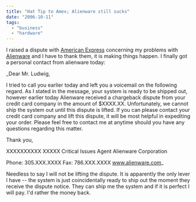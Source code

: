 ```yaml
---
title: "Hat Tip to Amex; Alienware still sucks"
date: "2006-10-11"
tags: 
  - "business"
  - "hardware"
---
```


I raised a dispute with [American Express](http://www.americanexpress.com) concerning my problems with [Alienware](http://www.theludwigs.com/2006/10/an_alienware_sucks_roundup.html) and I have to thank them, it is making things happen. I finally got a personal contact from alienware today:

_Dear Mr. Ludwig,

I tried to call you earlier today and left you a voicemail on the following regard. As I stated in the message, your system is ready to be shipped out, however earlier today Alienware received a chargeback dispute from your credit card company in the amount of $XXXX.XX. Unfortunately, we cannot ship the system out until this dispute is lifted. If you can please contact your credit card company and lift this dispute, it will be most helpful in expediting your order. Please feel free to contact me at anytime should you have any questions regarding this matter.

Thank you,

XXXXXXXXXX XXXXX Critical Issues Agent Alienware Corporation

Phone: 305.XXX.XXXX Fax: 786.XXX.XXXX www.alienware.com_

Needless to say I will not be lifting the dispute. It is apparently the only lever I have -- the system is just coincidentally ready to ship out the moment they receive the dispute notice. They can ship me the system and if it is perfect I will pay. I'd rather the money back.
